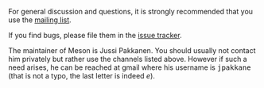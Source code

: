 For general discussion and questions, it is strongly recommended that you use the [mailing list](https://groups.google.com/forum/#!forum/mesonbuild).

If you find bugs, please file them in the [issue tracker](https://github.com/jpakkane/meson/issues).

The maintainer of Meson is Jussi Pakkanen. You should usually not contact him privately but rather use the channels listed above. However if such a need arises, he can be reached at gmail where his username is <tt>jpakkane</tt> (that is not a typo, the last letter is indeed *e*).